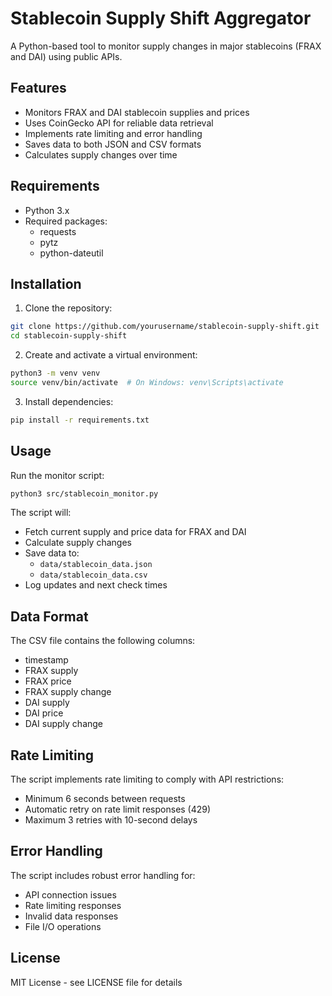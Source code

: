 # Stablecoin Supply Shift Aggregator

A Python-based tool to monitor supply changes in major stablecoins (FRAX and DAI) using public APIs.

## Features

- Monitors FRAX and DAI stablecoin supplies and prices
- Uses CoinGecko API for reliable data retrieval
- Implements rate limiting and error handling
- Saves data to both JSON and CSV formats
- Calculates supply changes over time

## Requirements

- Python 3.x
- Required packages:
  - requests
  - pytz
  - python-dateutil

## Installation

1. Clone the repository:
```bash
git clone https://github.com/yourusername/stablecoin-supply-shift.git
cd stablecoin-supply-shift
```

2. Create and activate a virtual environment:
```bash
python3 -m venv venv
source venv/bin/activate  # On Windows: venv\Scripts\activate
```

3. Install dependencies:
```bash
pip install -r requirements.txt
```

## Usage

Run the monitor script:
```bash
python3 src/stablecoin_monitor.py
```

The script will:
- Fetch current supply and price data for FRAX and DAI
- Calculate supply changes
- Save data to:
  - `data/stablecoin_data.json`
  - `data/stablecoin_data.csv`
- Log updates and next check times

## Data Format

The CSV file contains the following columns:
- timestamp
- FRAX supply
- FRAX price
- FRAX supply change
- DAI supply
- DAI price
- DAI supply change

## Rate Limiting

The script implements rate limiting to comply with API restrictions:
- Minimum 6 seconds between requests
- Automatic retry on rate limit responses (429)
- Maximum 3 retries with 10-second delays

## Error Handling

The script includes robust error handling for:
- API connection issues
- Rate limiting responses
- Invalid data responses
- File I/O operations

## License

MIT License - see LICENSE file for details 